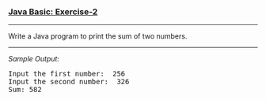 ### [Java Basic: Exercise-2](https://www.w3resource.com/java-exercises/basic/java-basic-exercise-2.php)

***
Write a Java program to print the sum of two numbers.
***
_Sample Output:_
<pre>
Input the first number:  256
Input the second number:  326  
Sum: 582
</pre>


